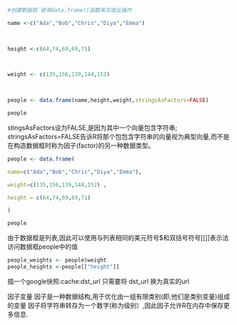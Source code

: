 ```r
#创建数据框 使用data.frame()函数来完成此操作

name <-c("Ada","Bob","Chris","Diya","Emma")

  

height <-c(64,74,69,69,71)

  

weight <- c(135,156,139,144,152)

  

people <- data.frame(name,height,weight,stringsAsFactors=FALSE)

people


```
stingsAsFactors设为FALSE,是因为其中一个向量包含字符串;
 stringsAsFactors=FALSE告诉R将那个包包含字符串的向量视为典型向量,而不是在构造数据框时称为因子(factor)的另一种数据类型。
 
 ```r
people <- data.frame(

 name=c("Ada","Bob","Chris","Diya","Emma"),

 weight=c(135,156,139,144,152) ,

 height = c(64,74,69,69,71)

 )

people
```
由于数据框是列表,因此可以使用与列表相同的美元符号$和双括号符号[[]]表示法访问数据框people中的值
```r
people_weights <- people$weight
people_heights <-people[["height"]]
```

插一个google快照:cache:dst_url 只需要将 dst_url 换为真实的url

因子变量
因子是一种数据结构,用于优化由一组有限类别(即,他们是类别变量)组成的变量
因子将字符串转存为一个数字(称为级别）,因此因子允许R在内存中保存更多信息.

